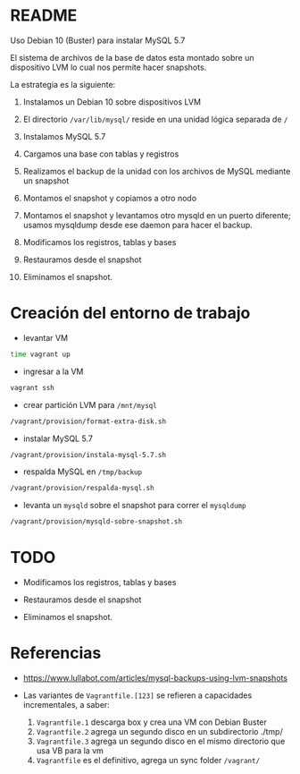 # README

Uso Debian 10 (Buster) para instalar MySQL 5.7

El sistema de archivos de la base de datos esta montado sobre un dispositivo LVM
lo cual nos permite hacer snapshots.

La estrategia es la siguiente:

1. Instalamos un Debian 10 sobre dispositivos LVM

2. El directorio `/var/lib/mysql/` reside en una unidad lógica separada de `/`

3. Instalamos MySQL 5.7

4. Cargamos una base con tablas y registros

5. Realizamos el backup de la unidad con los archivos de MySQL mediante un snapshot

6. Montamos el snapshot y copiamos a otro nodo

7. Montamos el snapshot y levantamos otro mysqld en un puerto diferente; usamos mysqldump desde
   ese daemon para hacer el backup.

8. Modificamos los registros, tablas y bases

9. Restauramos desde el snapshot

10. Eliminamos el snapshot.


# Creación del entorno de trabajo


* levantar VM

```bash
time vagrant up
```

* ingresar a la VM

```bash
vagrant ssh
```


* crear partición LVM para `/mnt/mysql`

```bash
/vagrant/provision/format-extra-disk.sh
```

* instalar MySQL 5.7

```bash
/vagrant/provision/instala-mysql-5.7.sh
```

* respalda MySQL en `/tmp/backup`

```bash
/vagrant/provision/respalda-mysql.sh
```

* levanta un `mysqld` sobre el snapshot para correr el `mysqldump`

```bash
/vagrant/provision/mysqld-sobre-snapshot.sh
```

# TODO

* Modificamos los registros, tablas y bases

* Restauramos desde el snapshot

* Eliminamos el snapshot.


# Referencias


* https://www.lullabot.com/articles/mysql-backups-using-lvm-snapshots

* Las variantes de `Vagrantfile.[123]` se refieren a capacidades incrementales, a saber:
  1. `Vagrantfile.1` descarga box y crea una VM con Debian Buster
  2. `Vagrantfile.2` agrega un segundo disco en un subdirectorio ./tmp/
  3. `Vagrantfile.3` agrega un segundo disco en el mismo directorio que usa VB para la vm
  4. `Vagrantfile` es el definitivo, agrega un sync folder `/vagrant/`


